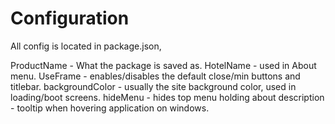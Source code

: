 # Configuration

All config is located in package.json,

ProductName - What the package is saved as.
HotelName - used in About menu.
UseFrame - enables/disables the default close/min buttons and titlebar.
backgroundColor - usually the site background color, used in loading/boot screens.
hideMenu - hides top menu holding about
description - tooltip when hovering application on windows.

